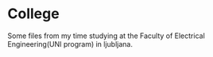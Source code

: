 # College
Some files from my time studying at the Faculty of Electrical Engineering(UNI program) in ljubljana.
